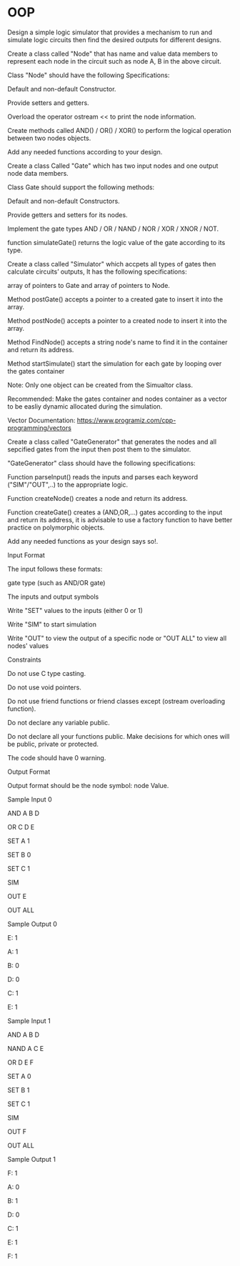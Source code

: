 # OOP
Design a simple logic simulator that provides a mechanism to run and simulate logic circuits then find the desired outputs for different designs.



Create a class called "Node" that has name and value data members to represent each node in the circuit such as node A, B in the above circuit.

Class "Node" should have the following Specifications:

Default and non-default Constructor.

Provide setters and getters.

Overload the operator ostream << to print the node information.

Create methods called AND() / OR() / XOR() to perform the logical operation between two nodes objects.

Add any needed functions according to your design.

Create a class Called "Gate" which has two input nodes and one output node data members.

Class Gate should support the following methods:

Default and non-default Constructors.

Provide getters and setters for its nodes.

Implement the gate types AND / OR / NAND / NOR / XOR / XNOR / NOT.

function simulateGate() returns the logic value of the gate according to its type.

Create a class called "Simulator" which accpets all types of gates then calculate circuits’ outputs, It has the following specifications:

array of pointers to Gate and array of pointers to Node.

Method postGate() accepts a pointer to a created gate to insert it into the array.

Method postNode() accepts a pointer to a created node to insert it into the array.

Method FindNode() accepts a string node's name to find it in the container and return its address.

Method startSimulate() start the simulation for each gate by looping over the gates container

Note: Only one object can be created from the Simualtor class.

Recommended: Make the gates container and nodes container as a vector to be easliy dynamic allocated during the simulation.

Vector Documentation: https://www.programiz.com/cpp-programming/vectors

Create a class called "GateGenerator" that generates the nodes and all sepcified gates from the input then post them to the simulator.

"GateGenerator" class should have the following specifications:

Function parseInput() reads the inputs and parses each keyword ("SIM"/"OUT",..) to the appropriate logic.

Function createNode() creates a node and return its address.

Function createGate() creates a (AND,OR,...) gates according to the input and return its address, it is advisable to use a factory function to have better practice on polymorphic objects.

Add any needed functions as your design says so!.


Input Format

The input follows these formats:


gate type (such as AND/OR gate)

The inputs and output symbols

Write "SET" values to the inputs (either 0 or 1)

Write "SIM" to start simulation

Write "OUT" to view the output of a specific node or "OUT ALL" to view all nodes' values

Constraints

Do not use C type casting.

Do not use void pointers.

Do not use friend functions or friend classes except (ostream overloading function).

Do not declare any variable public.

Do not declare all your functions public. Make decisions for which ones will be public, private or protected.

The code should have 0 warning.


Output Format

Output format should be the node symbol: node Value.

Sample Input 0

AND A B D

OR C D E

SET A 1

SET B 0 

SET C 1

SIM 

OUT E

OUT ALL


Sample Output 0

E: 1

A: 1

B: 0

D: 0

C: 1

E: 1


Sample Input 1

AND A B D

NAND A C E

OR D E F

SET A 0

SET B 1

SET C 1

SIM

OUT F

OUT ALL


Sample Output 1

F: 1

A: 0

B: 1

D: 0

C: 1 

E: 1

F: 1
